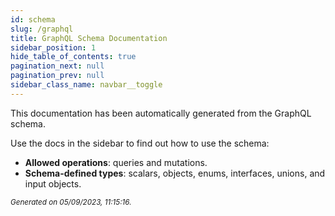 ```yaml
---
id: schema
slug: /graphql
title: GraphQL Schema Documentation
sidebar_position: 1
hide_table_of_contents: true
pagination_next: null
pagination_prev: null
sidebar_class_name: navbar__toggle
---
```


This documentation has been automatically generated from the GraphQL schema.

Use the docs in the sidebar to find out how to use the schema:

- **Allowed operations**: queries and mutations.
- **Schema-defined types**: scalars, objects, enums, interfaces, unions, and input objects.

<small><i>Generated on 05/09/2023, 11:15:16.</i></small>

